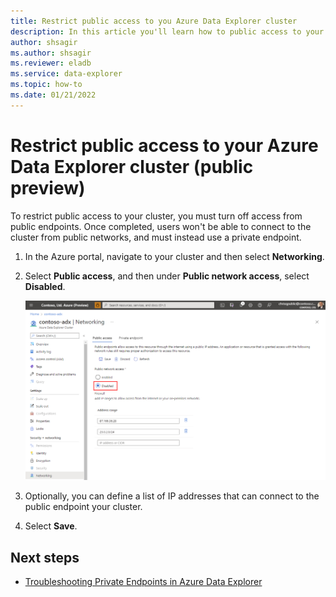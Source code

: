 ```yaml
---
title: Restrict public access to you Azure Data Explorer cluster
description: In this article you'll learn how to public access to your Azure Data Explorer cluster.
author: shsagir
ms.author: shsagir
ms.reviewer: eladb
ms.service: data-explorer
ms.topic: how-to
ms.date: 01/21/2022
---
```


# Restrict public access to your Azure Data Explorer cluster (public preview)

To restrict public access to your cluster, you must turn off access from public endpoints. Once completed, users won't be able to connect to the cluster from public networks, and must instead use a private endpoint.

1. In the Azure portal, navigate to your cluster and then select **Networking**.

1. Select **Public access**, and then under **Public network access**, select **Disabled**.

    ![Disable public access.](media/security-network-restrict-access/restrict-public-access.png)

1. Optionally, you can define a list of IP addresses that can connect to the public endpoint your cluster.

1. Select **Save**.

## Next steps

* [Troubleshooting Private Endpoints in Azure Data Explorer](security-network-private-endpoint-troubleshoot.md)
